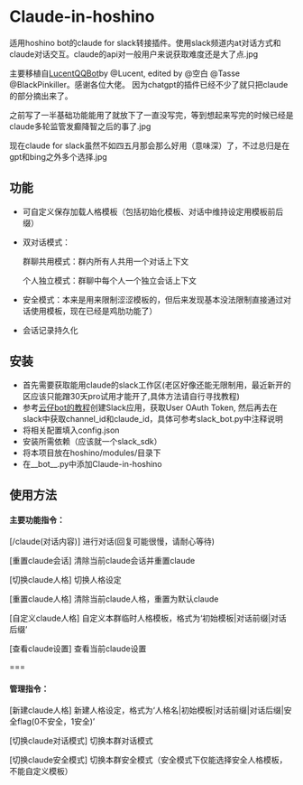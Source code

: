 # Claude-in-hoshino
适用hoshino bot的claude for slack转接插件。使用slack频道内at对话方式和claude对话交互。claude的api对一般用户来说获取难度还是大了点.jpg


主要移植自[LucentQQBot](https://github.com/BlackPinkiller/LucentQQBot)by @Lucent, edited by @空白 @Tasse @BlackPinkiller。感谢各位大佬。
因为chatgpt的插件已经不少了就只把claude的部分摘出来了。


之前写了一半基础功能能用了就放下了一直没写完，等到想起来写完的时候已经是claude多轮监管发癫降智之后的事了.jpg

现在claude for slack虽然不如四五月那会那么好用（意味深）了，不过总归是在gpt和bing之外多个选择.jpg

## 功能

- 可自定义保存加载人格模板（包括初始化模板、对话中维持设定用模板前后缀）

- 双对话模式：

  群聊共用模式：群内所有人共用一个对话上下文

  个人独立模式：群聊中每个人一个独立会话上下文

- 安全模式：本来是用来限制涩涩模板的，但后来发现基本没法限制直接通过对话使用模板，现在已经是鸡肋功能了）

- 会话记录持久化


## 安装

- 首先需要获取能用claude的slack工作区(老区好像还能无限制用，最近新开的区应该只能蹭30天pro试用才能开了,具体方法请自行寻找教程)
- 参考[云仔bot的教程](https://ikechan8370.com/archives/chatgpt-plugin-for-yunzaipei-zhi-slack-claude)创建Slack应用，获取User OAuth Token, 然后再去在slack中获取channel_id和claude_id，具体可参考slack_bot.py中注释说明
- 将相关配置填入config.json
- 安装所需依赖（应该就一个slack_sdk）
- 将本项目放在hoshino/modules/目录下
- 在__bot__.py中添加Claude-in-hoshino


## 使用方法

#### 主要功能指令：

[/claude(对话内容)] 进行对话(回复可能很慢，请耐心等待)

[重置claude会话] 清除当前claude会话并重置claude

[切换claude人格] 切换人格设定

[重置claude人格] 清除当前claude人格，重置为默认claude

[自定义claude人格] 自定义本群临时人格模板，格式为‘初始模板|对话前缀|对话后缀’

[查看claude设置] 查看当前claude设置

===

#### 管理指令：

[新建claude人格] 新建人格设定，格式为‘人格名|初始模板|对话前缀|对话后缀|安全flag(0不安全，1安全)’

[切换claude对话模式] 切换本群对话模式

[切换claude安全模式] 切换本群安全模式（安全模式下仅能选择安全人格模板，不能自定义模板）

